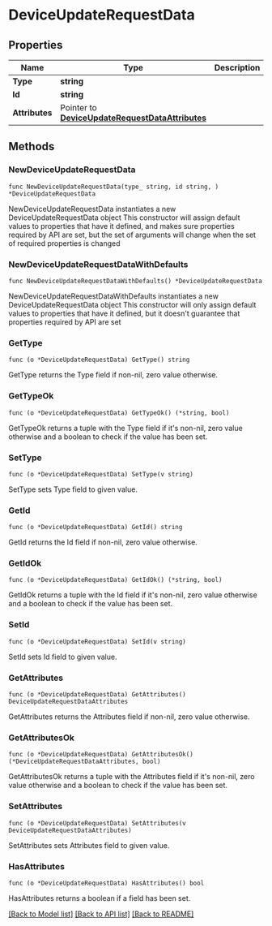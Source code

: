 # DeviceUpdateRequestData

## Properties

Name | Type | Description | Notes
------------ | ------------- | ------------- | -------------
**Type** | **string** |  | 
**Id** | **string** |  | 
**Attributes** | Pointer to [**DeviceUpdateRequestDataAttributes**](DeviceUpdateRequest_data_attributes.md) |  | [optional] 

## Methods

### NewDeviceUpdateRequestData

`func NewDeviceUpdateRequestData(type_ string, id string, ) *DeviceUpdateRequestData`

NewDeviceUpdateRequestData instantiates a new DeviceUpdateRequestData object
This constructor will assign default values to properties that have it defined,
and makes sure properties required by API are set, but the set of arguments
will change when the set of required properties is changed

### NewDeviceUpdateRequestDataWithDefaults

`func NewDeviceUpdateRequestDataWithDefaults() *DeviceUpdateRequestData`

NewDeviceUpdateRequestDataWithDefaults instantiates a new DeviceUpdateRequestData object
This constructor will only assign default values to properties that have it defined,
but it doesn't guarantee that properties required by API are set

### GetType

`func (o *DeviceUpdateRequestData) GetType() string`

GetType returns the Type field if non-nil, zero value otherwise.

### GetTypeOk

`func (o *DeviceUpdateRequestData) GetTypeOk() (*string, bool)`

GetTypeOk returns a tuple with the Type field if it's non-nil, zero value otherwise
and a boolean to check if the value has been set.

### SetType

`func (o *DeviceUpdateRequestData) SetType(v string)`

SetType sets Type field to given value.


### GetId

`func (o *DeviceUpdateRequestData) GetId() string`

GetId returns the Id field if non-nil, zero value otherwise.

### GetIdOk

`func (o *DeviceUpdateRequestData) GetIdOk() (*string, bool)`

GetIdOk returns a tuple with the Id field if it's non-nil, zero value otherwise
and a boolean to check if the value has been set.

### SetId

`func (o *DeviceUpdateRequestData) SetId(v string)`

SetId sets Id field to given value.


### GetAttributes

`func (o *DeviceUpdateRequestData) GetAttributes() DeviceUpdateRequestDataAttributes`

GetAttributes returns the Attributes field if non-nil, zero value otherwise.

### GetAttributesOk

`func (o *DeviceUpdateRequestData) GetAttributesOk() (*DeviceUpdateRequestDataAttributes, bool)`

GetAttributesOk returns a tuple with the Attributes field if it's non-nil, zero value otherwise
and a boolean to check if the value has been set.

### SetAttributes

`func (o *DeviceUpdateRequestData) SetAttributes(v DeviceUpdateRequestDataAttributes)`

SetAttributes sets Attributes field to given value.

### HasAttributes

`func (o *DeviceUpdateRequestData) HasAttributes() bool`

HasAttributes returns a boolean if a field has been set.


[[Back to Model list]](../README.md#documentation-for-models) [[Back to API list]](../README.md#documentation-for-api-endpoints) [[Back to README]](../README.md)


